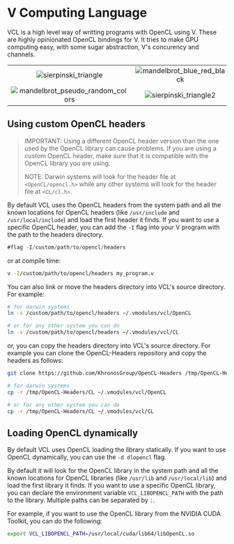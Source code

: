 # V Computing Language

VCL is a high level way of writting programs with OpenCL using V.
These are highly opinionated OpenCL bindings for V. It tries to make GPU computing easy,
with some sugar abstraction, V's concurency and channels.

|                                                                                                                                     |                                                                                                                         |                                                                                         |                                                                                                       |
| :---------------------------------------------------------------------------------------------------------------------------------: | :---------------------------------------------------------------------------------------------------------------------: | :-------------------------------------------------------------------------------------: | :---------------------------------------------------------------------------------------------------: |
|             ![sierpinski_triangle](https://raw.githubusercontent.com/vlang/vsl/main/vcl/static/sierpinski_triangle.png)             | ![mandelbrot_blue_red_black](https://raw.githubusercontent.com/vlang/vsl/main/vcl/static/mandelbrot_blue_red_black.png) |     ![julia](https://raw.githubusercontent.com/vlang/vsl/main/vcl/static/julia.png)     | ![mandelbrot_basic](https://raw.githubusercontent.com/vlang/vsl/main/vcl/static/mandelbrot_basic.png) |
| ![mandelbrot_pseudo_random_colors](https://raw.githubusercontent.com/vlang/vsl/main/vcl/static/mandelbrot_pseudo_random_colors.png) |      ![sierpinski_triangle2](https://raw.githubusercontent.com/vlang/vsl/main/vcl/static/sierpinski_triangle2.png)      | ![julia_set](https://raw.githubusercontent.com/vlang/vsl/main/vcl/static/julia_set.png) |      ![julia_basic](https://raw.githubusercontent.com/vlang/vsl/main/vcl/static/julia_basic.png)      |

## Using custom OpenCL headers

> IMPORTANT: Using a different OpenCL header version than the one used by the OpenCL library
> can cause problems. If you are using a custom OpenCL header, make sure that it is
> compatible with the OpenCL library you are using.
>
> NOTE: Darwin systems will look for the header file at `<OpenCL/opencl.h>` while any other
> systems will look for the header file at `<CL/cl.h>`.

By default VCL uses the OpenCL headers from the system path and all the known
locations for OpenCL headers (like `/usr/include` and `/usr/local/include`) and load the first
header it finds. If you want to use a specific OpenCL header,
you can add the `-I` flag into your V program with the path to the headers directory.

```v
#flag -I/custom/path/to/opencl/headers
```

or at compile time:

```sh
v -I/custom/path/to/opencl/headers my_program.v
```

You can also link or move the headers directory into VCL's source directory. For example:

```sh
# for darwin systems
ln -s /custom/path/to/opencl/headers ~/.vmodules/vcl/OpenCL

# or for any other system you can do
ln -s /custom/path/to/opencl/headers ~/.vmodules/vcl/CL
```

or, you can copy the headers directory into VCL's source directory.
For example you can clone the OpenCL-Headers repository and copy the headers as follows:

```sh
git clone https://github.com/KhronosGroup/OpenCL-Headers /tmp/OpenCL-Headers

# for darwin systems
cp -r /tmp/OpenCL-Headers/CL ~/.vmodules/vcl/OpenCL

# or for any other system you can do
cp -r /tmp/OpenCL-Headers/CL ~/.vmodules/vcl/CL
```

## Loading OpenCL dynamically

By default VCL uses OpenCL loading the library statically. If you want to use OpenCL
dynamically, you can use the `-d dlopencl` flag.

By default it will look for the OpenCL library in the system path and all the known
locations for OpenCL libraries (like `/usr/lib` and `/usr/local/lib`) and load the first
library it finds. If you want to use a specific OpenCL library,
you can declare the environment variable `VCL_LIBOPENCL_PATH` with
the path to the library. Multiple paths can be separated by `:`.

For example, if you want to use the OpenCL library from the NVIDIA CUDA Toolkit, you can
do the following:

```sh
export VCL_LIBOPENCL_PATH=/usr/local/cuda/lib64/libOpenCL.so
```

